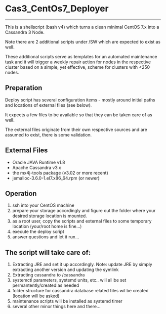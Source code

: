 # Cas3_CentOs7_Deployer
-----------------------
This is a shellscript (bash v4) which turns a clean minimal CentOS 7.x into a Cassandra 3 Node.

Note there are 2 additional scripts under /SW which are expected to exist as well.

These additional scripts serve as templates for an automated maintenance task and it will trigger a weekly repair action for nodes in the respective cluster based on a simple, yet effective, scheme for clusters with <250 nodes.

Preparation
-----------
Deploy script has several configuration items - mostly around initial paths and locations of external files (see below).

It expects a few files to be available so that they can be taken care of as well.

The external files originate from their own respective sources and are assumed to exist, there is some validation.

External Files
--------------
- Oracle JAVA Runtime v1.8
- Apache Cassandra v3.x
- the mx4j-tools package (v3.02 or more recent)
- jemalloc-3.6.0-1.el7.x86_64.rpm (or newer)

Operation
----------
1) ssh into your CentOS machine
2) prepare your storage accordingly and figure out the folder where your desired storage location is mounted.
3) as a root user, copy the scripts and external files to some temporary location (your/root home is fine...)
4) execute the deploy script
5) answer questions and let it run...

The script will take care of:
-----------------------------
1) Extracting JRE and set it up accordingly.
   Note: update JRE by simply extracting another version and updating the symlink
2) Extracting cassandra to /cassandra
3) systemctl parameters, systemd units, etc.. will all be set permantently/created as needed
4) folder structure for cassandra database related files wil be created (location will be asked)
5) maintenance scripts will be installed as systemd timer
6) several other minor things here and there...



